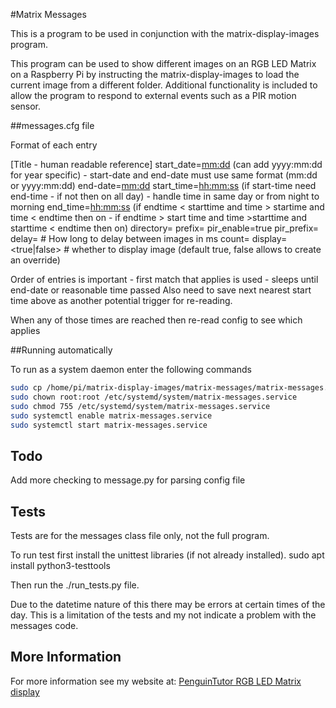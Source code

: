 #Matrix Messages

This is a program to be used in conjunction with the matrix-display-images program.

This program can be used to show different images on an RGB LED Matrix on a Raspberry Pi by instructing the matrix-display-images to load the current image from a different folder. Additional functionality is included to allow the program to respond to external events such as a PIR motion sensor.



##messages.cfg file

Format of each entry


[Title - human readable reference]
start_date=<mm:dd>      (can add yyyy:mm:dd for year specific) - start-date and end-date must use same format (mm:dd or yyyy:mm:dd)
end-date=<mm:dd>
start_time=<hh:mm:ss>   (if start-time need end-time - if not then on all day) - handle time in same day or from night to morning
end_time=<hh:mm:ss>     (if endtime < starttime and time > startime and time < endtime then on - if endtime > start time and time >starttime and starttime < endtime then on)
directory=<path>
prefix=<normal-prefix>
pir_enable=true
pir_prefix=<prefix>
delay=<number>          # How long to delay between images in ms
count=<number>
display=<true|false>    # whether to display image (default true, false allows to create an override)


Order of entries is important - first match that applies is used - sleeps until end-date or reasonable time passed
Also need to save next nearest start time above as another potential trigger for re-reading.

When any of those times are reached then re-read config to see which applies


##Running automatically

To run as a system daemon enter the following commands

```bash
sudo cp /home/pi/matrix-display-images/matrix-messages/matrix-messages.service /etc/systemd/system
sudo chown root:root /etc/systemd/system/matrix-messages.service
sudo chmod 755 /etc/systemd/system/matrix-messages.service
sudo systemctl enable matrix-messages.service
sudo systemctl start matrix-messages.service
```

## Todo

Add more checking to message.py for parsing config file

## Tests 
Tests are for the messages class file only, not the full program.


To run test first install the unittest libraries (if not already installed).
sudo apt install python3-testtools


Then run the ./run_tests.py file.

Due to the datetime nature of this there may be errors at certain times of the day. This is a limitation of the tests and my not indicate a problem with the messages code.


## More Information

For more information see my website at: [PenguinTutor RGB LED Matrix display](http://www.penguintutor.com/projects/rpi-matrix-rgbled)